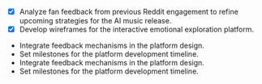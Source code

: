 - [x] Analyze fan feedback from previous Reddit engagement to refine upcoming strategies for the AI music release.
- [x] Develop wireframes for the interactive emotional exploration platform.
- Integrate feedback mechanisms in the platform design.
- Set milestones for the platform development timeline.
- Integrate feedback mechanisms in the platform design.
- Set milestones for the platform development timeline.